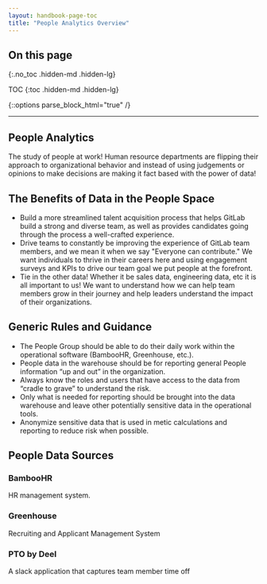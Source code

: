 ```yaml
---
layout: handbook-page-toc
title: "People Analytics Overview"
---
```


## On this page
{:.no_toc .hidden-md .hidden-lg}

TOC
{:toc .hidden-md .hidden-lg}

{::options parse_block_html="true" /}

---
## People Analytics


The study of people at work! Human resource departments are flipping their approach to organizational behavior and instead of using judgements or opinions to make decisions are making it fact based with the power of data!

## The Benefits of Data in the People Space

- Build a more streamlined talent acquisition process that helps GitLab build a strong and diverse team, as well as provides candidates going through the process a well-crafted experience.
- Drive teams to constantly be improving the experience of GitLab team members, and we mean it when we say "Everyone can contribute." We want individuals to thrive in their careers here and using engagement surveys and KPIs to drive our team goal we put people at the forefront.
- Tie in the other data! Whether it be sales data, engineering data, etc it is all important to us! We want to understand how we can help team members grow in their journey and help leaders understand the impact of their organizations.

## Generic Rules and Guidance

- The People Group should be able to do their daily work within the operational software (BambooHR, Greenhouse, etc.).
- People data in the warehouse should be for reporting general People information “up and out” in the organization.
- Always know the roles and users that have access to the data from “cradle to grave” to understand the risk.
- Only what is needed for reporting should be brought into the data warehouse and leave other potentially sensitive data in the operational tools.
- Anonymize sensitive data that is used in metic calculations and reporting to reduce risk when possible.


## People Data Sources

### BambooHR
HR management system.
### Greenhouse
Recruiting and Applicant Management System
### PTO by Deel
A slack application that captures team member time off

